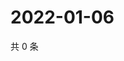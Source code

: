 # 2022-01-06

共 0 条

<!-- BEGIN WEIBO -->
<!-- 最后更新时间 Thu Jan 06 2022 02:00:49 GMT+0800 (China Standard Time) -->

<!-- END WEIBO -->
